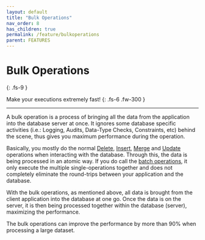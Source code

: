 ```yaml
---
layout: default
title: "Bulk Operations"
nav_order: 8
has_children: true
permalink: /feature/bulkoperations
parent: FEATURES
---
```


# Bulk Operations
{: .fs-9 }

Make your executions extremely fast!
{: .fs-6 .fw-300 }

---

A bulk operation is a process of bringing all the data from the application into the database server at once. It ignores some database specific activities (i.e.: Logging, Audits, Data-Type Checks, Constraints, etc) behind the scene, thus gives you maximum performance during the operation.

Basically, you mostly do the normal [Delete](/operation/delete), [Insert](/operation/insert), [Merge](/operation/merge) and [Update](/operation/update) operations when interacting with the database. Through this, the data is being processed in an atomic way. If you do call the [batch operations](/feature/batchoperations), it only execute the multiple single-operations together and does not completely eliminate the round-trips between your application and the database.

With the bulk operations, as mentioned above, all data is brought from the client application into the database at one go. Once the data is on the server, it is then being processed together within the database (server), maximizing the performance.

The bulk operations can improve the performance by more than 90% when processing a large dataset.